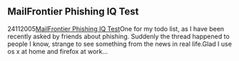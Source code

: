 <article><h2>MailFrontier Phishing IQ Test</h2><time><span class="day">24</span><span class="month">11</span><span class="year">2005</span></time><a href="http://survey.mailfrontier.com/survey/quiztest.html">MailFrontier Phishing IQ Test</a>One for my todo list, as I have been recently asked by friends about phishing. Suddenly the thread happened to people I know, strange to see something from the news in real life.Glad I use os x at home and firefox at work...</article>